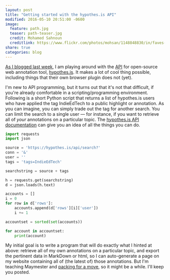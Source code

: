 ```yaml
---
layout: post
title: "Getting started with the hypothes.is API"
modified: 2016-05-10 20:51:00 -0600
image:
  feature: path.jpg
  teaser: path-teaser.jpg
  credit: Mohamed Sahnoun
  creditlink: https://www.flickr.com/photos/mohsan/1148848830/in/faves-131104016@N08/
share: true
categories: blog
---
```


[As I blogged last week](http://kris.shaffermusic.com/2016/04/hypothesis-public-research-notebook/), I am playing around with the [API](https://h.readthedocs.io/en/latest/api.html) for open-source web annotation tool, [hypothes.is](https://hypothes.is). It makes a lot of cool thing possible, including things that their own browser plugin does not (yet).

I'm new to API programming, but it turns out that it's not that difficult, if you're already comfortable in a scripting/programming environment. Following is a short Python script that returns a list of hypothes.is users who have applied the tag IndieEdTech to a public highlight or annotation. As you can imagine, you can simply trade out the tag for another search. You can limit the search to a single user ― for instance, if you want to retrieve all of *your* annotations on a particular topic. The [hypothes.is API documentation](https://h.readthedocs.io/en/latest/api.html) can give you an idea of all the things you can do.

```python
import requests
import json

source = 'https://hypothes.is/api/search?'
conn = '&'
user = ''
tags = 'tags=IndieEdTech'

searchstring = source + tags

h = requests.get(searchstring)
d = json.loads(h.text)

accounts = []
i = 0
for row in d['rows']:
    accounts.append(d['rows'][i]['user'])
    i += 1

accountset = sorted(set(accounts))

for account in accountset:
    print(account)
```

My initial goal is to write a program that will do exactly what I hinted at above: retrieve all of my own annotations on a particular topic, and export the pertinent data in MarkDown or html, so I can auto-generate a page on my website containing all of (the latest of) those annotations. But I'm teaching Maymester and [packing for a move](http://kris.shaffermusic.com/2016/03/slac-ing-off-to-virginia/), so it might be a while. I'll keep you posted.
